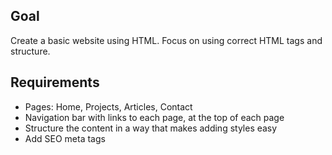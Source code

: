 ## Goal
Create a basic website using HTML. Focus on using correct HTML tags and structure.

## Requirements
- Pages: Home, Projects, Articles, Contact
- Navigation bar with links to each page, at the top of each page
- Structure the content in a way that makes adding styles easy
- Add SEO meta tags
